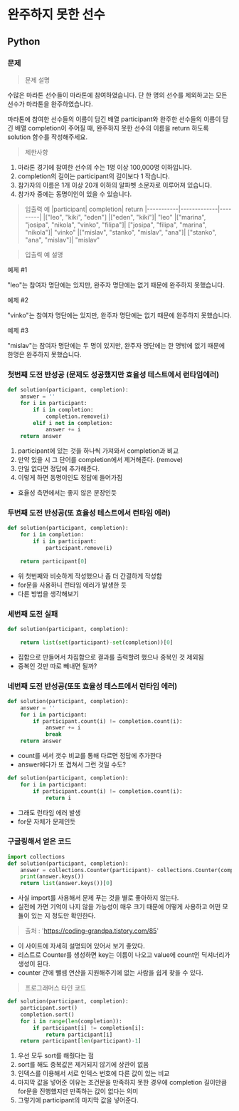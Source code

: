 # 완주하지 못한 선수
## Python
### 문제

> 문제 설명

수많은 마라톤 선수들이 마라톤에 참여하였습니다. 단 한 명의 선수를 제외하고는 모든 선수가 마라톤을 완주하였습니다.

마라톤에 참여한 선수들의 이름이 담긴 배열 participant와 완주한 선수들의 이름이 담긴 배열 completion이 주어질 때, 완주하지 못한 선수의 이름을 return 하도록 solution 함수를 작성해주세요.

> 제한사항
1. 마라톤 경기에 참여한 선수의 수는 1명 이상 100,000명 이하입니다.
2. completion의 길이는 participant의 길이보다 1 작습니다.
3. 참가자의 이름은 1개 이상 20개 이하의 알파벳 소문자로 이루어져 있습니다.
4. 참가자 중에는 동명이인이 있을 수 있습니다.

> 입출력 예
|participant|	completion|	return
|-----------|-------------|---------|
|["leo", "kiki", "eden"]	|["eden", "kiki"]|	"leo"
|["marina", "josipa", "nikola", "vinko", "filipa"]|	["josipa", "filipa", "marina", "nikola"]|	"vinko"
|["mislav", "stanko", "mislav", "ana"]|	["stanko", "ana", "mislav"]|	"mislav"

> 입출력 예 설명

예제 #1

"leo"는 참여자 명단에는 있지만, 완주자 명단에는 없기 때문에 완주하지 못했습니다.

예제 #2

"vinko"는 참여자 명단에는 있지만, 완주자 명단에는 없기 때문에 완주하지 못했습니다.

예제 #3

"mislav"는 참여자 명단에는 두 명이 있지만, 완주자 명단에는 한 명밖에 없기 때문에 한명은 완주하지 못했습니다.

### 첫번째 도전 반성공 (문제도 성공했지만 효율성 테스트에서 런타임에러)
```python
def solution(participant, completion):
    answer = ''
    for i in participant:
        if i in completion:
            completion.remove(i)
        elif i not in completion:
            answer += i
    return answer
```
1. participant에 있는 것을 하나씩 가져와서 completion과 비교
2. 만약 있을 시 그 단어를 completion에서 제거해준다. (remove)
3. 만일 없다면 정답에 추가해준다.
4. 이렇게 하면 동명이인도 정답에 들어가짐

- 효율성 측면에서는 좋지 않은 문장인듯

### 두번째 도전 반성공(또 효율성 테스트에서 런타임 에러)
```python
def solution(participant, completion):
    for i in completion:
        if i in participant:
            participant.remove(i)
    
    return participant[0]
```
- 위 첫번째와 비슷하게 작성했으나 좀 더 간결하게 작성함
- for문을 사용하니 런타임 에러가 발생한 듯
- 다른 방법을 생각해보기

### 세번째 도전 실패
```python
def solution(participant, completion):
    
    return list(set(participant)-set(completion))[0]
```
- 집합으로 만들어서 차집합으로 결과를 출력할려 했으나 중복인 것 제외됨
- 중복인 것만 따로 빼내면 될까?

### 네번째 도전 반성공(또또 효율성 테스트에서 런타임 에러)
```python
def solution(participant, completion):
    answer = ''
    for i in participant:
        if participant.count(i) != completion.count(i):
            answer += i
            break
    return answer
```
- count를 써서 갯수 비교를 통해 다르면 정답에 추가한다
- answer에다가 또 겹쳐서 그런 것일 수도?
```python
def solution(participant, completion):
    for i in participant:
        if participant.count(i) != completion.count(i):
            return i
```
- 그래도 런타임 에러 발생
- for문 자체가 문제인듯

### 구글링해서 얻은 코드
```python
import collections
def solution(participant, completion):
    answer = collections.Counter(participant)- collections.Counter(completion)
    print(answer.keys())
    return list(answer.keys())[0]
```
- 사실 import를 사용해서 문제 푸는 것을 별로 좋아하지 않는다.
- 실전에 가면 기억이 나지 않을 가능성이 매우 크기 때문에 어떻게 사용하고 어떤 모듈이 있는 지 정도만 확인한다.

> 출처 : 'https://coding-grandpa.tistory.com/85'
- 이 사이트에 자세히 설명되어 있어서 보기 좋았다.
- 리스트로 Counter를 생성하면 key는 이름이 나오고 value에 count인 딕셔너리가 생성이 된다.
- counter 간에 뺄셈 연산을 지원해주기에 없는 사람을 쉽게 찾을 수 있다.

> 프로그래머스 타인 코드
```python
def solution(participant, completion):
    participant.sort()
    completion.sort()
    for i in range(len(completion)):
        if participant[i] != completion[i]:
            return participant[i]
    return participant[len(participant)-1]
```
1. 우선 모두 sort를 해줬다는 점
2. sort를 해도 중복값은 제거되지 않기에 상관이 없음
3. 인덱스를 이용해서 서로 인덱스 번호에 다른 값이 있는 비교
4. 마지막 값을 넣어준 이유는 조건문을 만족하지 못한 경우에 completion 길이만큼 for문을 진행했지만
만족하는 값이 없다는 의미
5. 그렇기에 participant의 마지막 값을 넣어준다.
